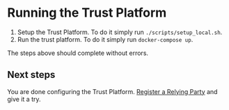 # Running the Trust Platform
1. Setup the Trust Platform. To do it simply run `./scripts/setup_local.sh`.
1. Run the trust platform. To do it simply run `docker-compose up`.

The steps above should complete without errors.

## Next steps
You are done configuring the Trust Platform. [Register a Relying Party](https://docs.idpartner.com/documentation/relying-party-user-guide) and give it a try.